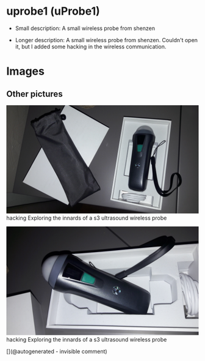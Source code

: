 # uprobe1 (uProbe1)

* Small description: A small wireless probe from shenzen

* Longer description: A small wireless probe from shenzen. Couldn't open it, but I added some hacking in the wireless communication.

# Images

## Other pictures 

![](/include/s3/images/uProbe1/20171127_210428.jpg)
hacking
Exploring the innards of a s3 ultrasound wireless probe

![](/include/s3/images/uProbe1/20171127_210440.jpg)
hacking
Exploring the innards of a s3 ultrasound wireless probe





[](@autogenerated - invisible comment)